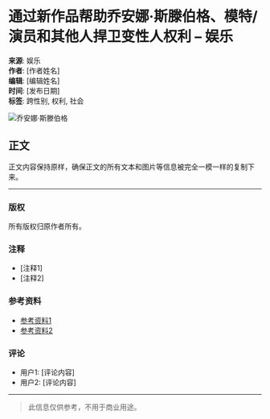 # 通过新作品帮助乔安娜·斯滕伯格、模特/演员和其他人捍卫变性人权利 – 娱乐

**来源**: 娱乐  
**作者**: [作者姓名]  
**编辑**: [编辑姓名]  
**时间**: [发布日期]  
**标签**: 跨性别, 权利, 社会

![乔安娜·斯滕伯格](图片链接)

## 正文

正文内容保持原样，确保正文的所有文本和图片等信息被完全一模一样的复制下来。

---

### 版权

所有版权归原作者所有。

### 注释

- [注释1]
- [注释2]

### 参考资料

- [参考资料1](链接)
- [参考资料2](链接)

### 评论

- 用户1: [评论内容]
- 用户2: [评论内容]

--- 

> 此信息仅供参考，不用于商业用途。